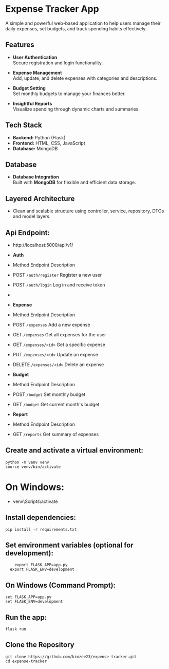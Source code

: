 #  Expense Tracker App

A simple and powerful web-based application to help users manage their daily expenses, set budgets, and track spending habits effectively.

## Features

-  **User Authentication**  
  Secure registration and login functionality.

-  **Expense Management**  
  Add, update, and delete expenses with categories and descriptions.

-  **Budget Setting**  
  Set monthly budgets to manage your finances better.

-  **Insightful Reports**  
  Visualize spending through dynamic charts and summaries.

##  Tech Stack

- **Backend:** Python (Flask)
- **Frontend:** HTML, CSS, JavaScript
- **Database:** MongoDB
  
## Database

-	 **Database Integration**  
  Built with **MongoDB** for flexible and efficient data storage.

##	**Layered Architecture**  

  -	Clean and scalable structure using controller, service, repository, DTOs and model layers.
##	Api Endpoint:
-	http://localhost:5000/api/v1/
	
-	**Auth**
-	 Method  Endpoint            Description               
-	 POST    `/auth/register`    Register a new user       
-	 POST    `/auth/login`       Log in and receive token
-	 
-	 **Expense**
-	Method  Endpoint            Description                    
-	POST    `/expenses`         Add a new expense              
-	GET     `/expenses`         Get all expenses for the user  
-	GET     `/expenses/<id>`    Get a specific expense         
-	PUT     `/expenses/<id>`    Update an expense              
-	DELETE  `/expenses/<id>`    Delete an expense
	
-	**Budget**
-	Method  Endpoint           Description                    
-	POST    `/budget`         Set monthly budget             
-	GET     `/budget`         Get current month's budget

-	**Report**
-	 Method  Endpoint            Description                    
-	 GET    `/reports`         Get summary of expenses        

      
 
##	 Create and activate a virtual environment:
```run
python -m venv venv
source venv/bin/activate   
```
# On Windows: 
-	venv\Scripts\activate
  
##	Install dependencies:
```
pip install -r requirements.txt
 ``` 
##	Set environment variables (optional for development):
```
	export FLASK_APP=app.py
  export FLASK_ENV=development
```
##	On Windows (Command Prompt):
```
set FLASK_APP=app.py
set FLASK_ENV=development
```
##	Run the app:
```
flask run
```
## Clone the Repository

```git clone
git clone https://github.com/kimzee23/expense-tracker.git
cd expense-tracker
```

    

